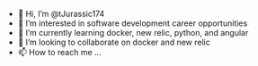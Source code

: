 - 👋 Hi, I’m @tJurassic174
- 👀 I’m interested in software development career opportunities
- 🌱 I’m currently learning docker, new relic, python, and angular
- 💞️ I’m looking to collaborate on docker and new relic
- 📫 How to reach me ...

<!---
tJurassic174/tJurassic174 is a ✨ special ✨ repository because its `README.md` (this file) appears on your GitHub profile.
You can click the Preview link to take a look at your changes.
--->
